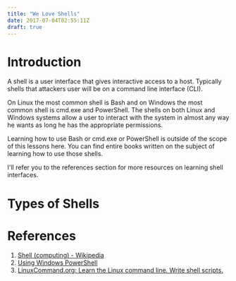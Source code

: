 ```yaml
---
title: "We Love Shells"
date: 2017-07-04T02:55:11Z
draft: true
---
```


# Introduction
A shell is a user interface that gives interactive access to a host. Typically shells that attackers user will be on a command line interface (CLI).

On Linux the most common shell is Bash and on Windows the most common shell is cmd.exe and PowerShell. The shells on both Linux and Windows systems allow a user to interact with the system in almost any way he wants as long he has the appropriate permissions.

Learning how to use Bash or cmd.exe or PowerShell is outside of the scope of this lessons here. You can find entire books written on the subject of learning how to use those shells.

I'll refer you to the references section for more resources on learning shell interfaces.

# Types of Shells

# References

1. [Shell (computing) - Wikipedia](https://en.wikipedia.org/wiki/Shell_(computing))
2. [Using Windows PowerShell](https://msdn.microsoft.com/powershell/scripting/getting-started/fundamental/using-windows-powershell)
3. [LinuxCommand.org: Learn the Linux command line. Write shell scripts.](http://linuxcommand.org/index.php)
